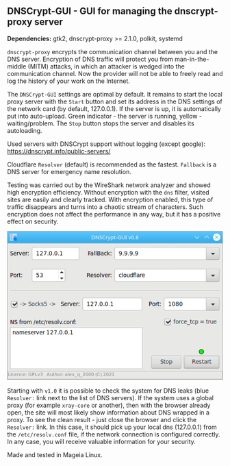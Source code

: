 DNSCrypt-GUI - GUI for managing the dnscrypt-proxy server
--

**Dependencies:** gtk2, dnscrypt-proxy >= 2.1.0, polkit, systemd

`dnscrypt-proxy` encrypts the communication channel between you and the DNS server. Encryption of DNS traffic will protect you from man-in-the-middle (MITM) attacks, in which an attacker is wedged into the communication channel. Now the provider will not be able to freely read and log the history of your work on the Internet.

The `DNSCrypt-GUI` settings are optimal by default. It remains to start the local proxy server with the `Start` button and set its address in the DNS settings of the network card (by default, 127.0.0.1). If the server is up, it is automatically put into auto-upload. Green indicator - the server is running, yellow - waiting/problem. The `Stop` button stops the server and disables its autoloading.

Used servers with DNSCrypt support without logging (except google): https://dnscrypt.info/public-servers/

Cloudflare `Resolver` (default) is recommended as the fastest. `Fallback` is a DNS server for emergency name resolution.

Testing was carried out by the WireShark network analyzer and showed high encryption efficiency. Without encryption with the `dns` filter, visited sites are easily and clearly tracked. With encryption enabled, this type of traffic disappears and turns into a chaotic stream of characters. Such encryption does not affect the performance in any way, but it has a positive effect on security.

![](https://github.com/AKotov-dev/dnscrypt-gui/blob/main/ScreenShot8.png)

Starting with `v1.0` it is possible to check the system for DNS leaks (blue `Resolver:` link next to the list of DNS servers). If the system uses a global proxy (for example `xray-core` or another), then with the browser already open, the site will most likely show information about DNS wrapped in a proxy. To see the clean result - just close the browser and click the `Resolver:` link. In this case, it should pick up your local dns (127.0.0.1) from the `/etc/resolv.conf` file, if the network connection is configured correctly. In any case, you will receive valuable information for your security.

Made and tested in Mageia Linux.

